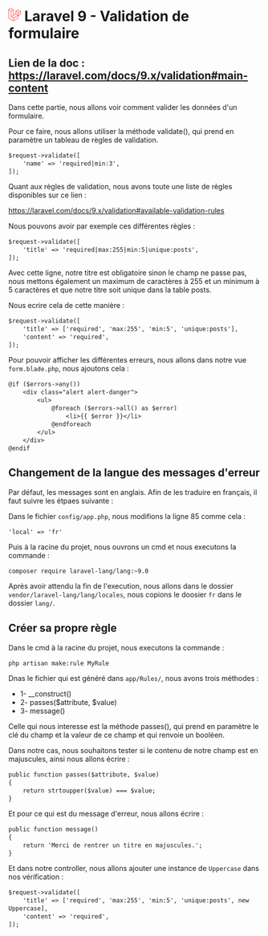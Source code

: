 # ![alt text](./img/logoLaravel.png) Laravel 9 - Validation de formulaire

## <b>Lien de la doc : https://laravel.com/docs/9.x/validation#main-content </b>

Dans cette partie, nous allons voir comment valider les données d'un formulaire.


Pour ce faire, nous allons utiliser la méthode validate(), qui prend en paramètre un tableau de règles de validation.

    $request->validate([
        'name' => 'required|min:3',
    ]); 

Quant aux règles de validation, nous avons toute une liste de règles disponibles sur ce lien : 

https://laravel.com/docs/9.x/validation#available-validation-rules

Nous pouvons avoir par exemple ces différentes règles : 
    
    $request->validate([
        'title' => 'required|max:255|min:5|unique:posts',
    ]); 
    

Avec cette ligne, notre titre est obligatoire sinon le champ ne passe pas, nous mettons également un maximum de caractères à 255 et un minimum à 5 caractères et que notre titre soit unique dans la table posts.

Nous ecrire cela de cette manière : 

    $request->validate([
        'title' => ['required', 'max:255', 'min:5', 'unique:posts'],
        'content' => 'required',
    ]); 

Pour pouvoir afficher les différentes erreurs, nous allons dans notre vue ``` form.blade.php ```, nous ajoutons cela : 

    @if ($errors->any())
        <div class="alert alert-danger">
            <ul>
                @foreach ($errors->all() as $error)
                    <li>{{ $error }}</li>     
                @endforeach
            </ul>
        </div>
    @endif


## Changement de la langue des messages d'erreur
Par défaut, les messages sont en anglais. Afin de les traduire en français, il faut suivre les étpaes suivante  : 

Dans le fichier ``` config/app.php ```, nous modifions la ligne 85 comme cela :

    'local' => 'fr'

Puis à la racine du projet, nous ouvrons un cmd et nous executons la commande :

    composer require laravel-lang/lang:~9.0

Après avoir attendu la fin de l'execution, nous allons dans le dossier ``` vendor/laravel-lang/lang/locales ```, nous copions le doosier ``` fr ``` dans le dossier ``` lang/ ```.


## Créer sa propre règle

Dans le cmd à la racine du projet, nous executons la commande : 

    php artisan make:rule MyRule

Dnas le fichier qui est généré dans ``` app/Rules/ ```, nous avons trois méthodes : 
<ul>
    <li> 1- __construct() </li>
    <li> 2- passes($attribute, $value) </li>
    <li> 3- message() </li>
</ul>


Celle qui nous interesse est la méthode passes(), qui prend en paramètre le clé du champ et la valeur de ce champ et qui renvoie un booléen. 

Dans notre cas, nous souhaitons tester si le contenu de notre champ est en majuscules, ainsi nous allons écrire :

    public function passes($attribute, $value)
    {
        return strtoupper($value) === $value;
    }

Et pour ce qui est du message d'erreur, nous allons écrire :

    public function message()
    {
        return 'Merci de rentrer un titre en majuscules.';
    }

Et dans notre controller, nous allons ajouter une instance de ```Uppercase``` dans nos vérification : 

    $request->validate([
        'title' => ['required', 'max:255', 'min:5', 'unique:posts', new Uppercase],
        'content' => 'required', 
    ]);


